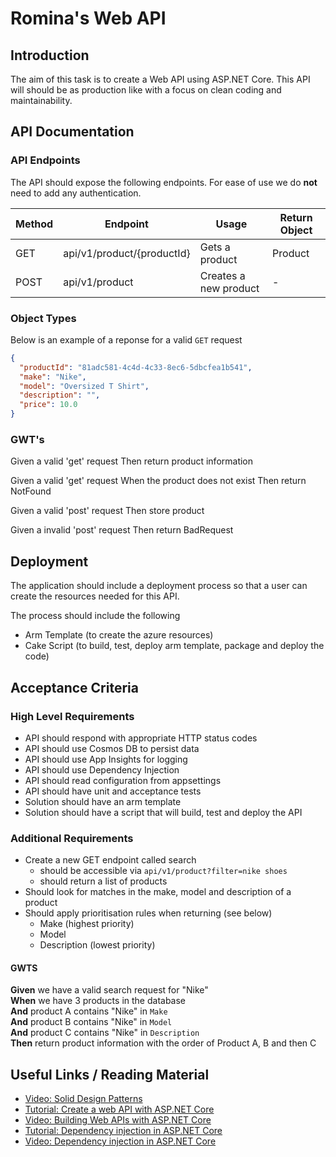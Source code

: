 # Romina's Web API

## Introduction

The aim of this task is to create a Web API using ASP.NET Core. This API will should be as production like with a focus on clean coding and maintainability.

## API Documentation

### API Endpoints

The API should expose the following endpoints. For ease of use we do **not** need to add any authentication.

| Method | Endpoint                | Usage                 | Return Object |
| ------ | ----------------------- | --------------------- | ------------- |
| GET    | api/v1/product/{productId} | Gets a product        | Product       |
| POST   | api/v1/product             | Creates a new product | -             |

### Object Types

Below is an example of a reponse for a valid `GET` request

```json
{
  "productId": "81adc581-4c4d-4c33-8ec6-5dbcfea1b541",
  "make": "Nike",
  "model": "Oversized T Shirt",
  "description": "",
  "price": 10.0
}
```

### GWT's

Given a valid 'get' request
Then return product information

Given a valid 'get' request
When the product does not exist
Then return NotFound

Given a valid 'post' request
Then store product

Given a invalid 'post' request
Then return BadRequest

## Deployment

The application should include a deployment process so that a user can create the resources needed for this API.

The process should include the following

- Arm Template (to create the azure resources)
- Cake Script (to build, test, deploy arm template, package and deploy the code)

## Acceptance Criteria

### High Level Requirements

- API should respond with appropriate HTTP status codes
- API should use Cosmos DB to persist data
- API should use App Insights for logging
- API should use Dependency Injection
- API should read configuration from appsettings
- API should have unit and acceptance tests
- Solution should have an arm template
- Solution should have a script that will build, test and deploy the API

### Additional Requirements

- Create a new GET endpoint called search 
  - should be accessible via `api/v1/product?filter=nike shoes`
  - should return a list of products
- Should look for matches in the make, model and description of a product
- Should apply prioritisation rules when returning (see below)
  - Make (highest priority)
  - Model 
  - Description (lowest priority)

#### GWTS

**Given** we have a valid search request for "Nike"   
**When** we have 3 products in the database    
**And** product A contains "Nike" in `Make`    
**And** product B contains "Nike" in `Model`  
**And** product C contains "Nike" in `Description`  
**Then** return product information with the order of Product A, B and then C  

## Useful Links / Reading Material

- [Video: Solid Design Patterns](https://www.youtube.com/watch?v=agkWYPUcLpg&t=1427s)
- [Tutorial: Create a web API with ASP.NET Core](https://docs.microsoft.com/en-us/aspnet/core/tutorials/first-web-api?view=aspnetcore-2.2&tabs=visual-studio)
- [Video: Building Web APIs with ASP.NET Core](https://channel9.msdn.com/events/dotnetConf/2017/T322?term=asp.net%20core%20web%20api&lang-en=true)
- [Tutorial: Dependency injection in ASP.NET Core](https://docs.microsoft.com/en-us/aspnet/core/fundamentals/dependency-injection?view=aspnetcore-3.1)
- [Video: Dependency injection in ASP.NET Core](https://docs.microsoft.com/en-us/aspnet/core/fundamentals/dependency-injection?view=aspnetcore-3.1)
